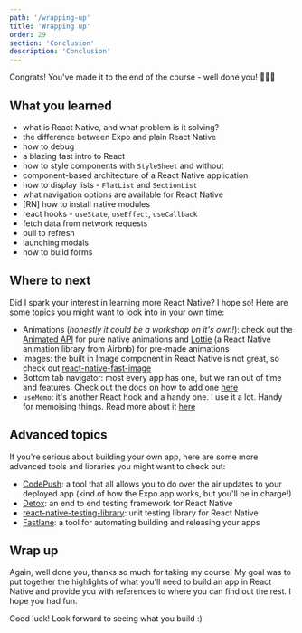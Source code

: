 ```yaml
---
path: '/wrapping-up'
title: 'Wrapping up'
order: 29
section: 'Conclusion'
description: 'Conclusion'
---
```


Congrats! You've made it to the end of the course - well done you! 👏👏👏

## What you learned

- what is React Native, and what problem is it solving?
- the difference between Expo and plain React Native
- how to debug
- a blazing fast intro to React
- how to style components with `StyleSheet` and without
- component-based architecture of a React Native application
- how to display lists - `FlatList` and `SectionList`
- what navigation options are available for React Native
- [RN] how to install native modules
- react hooks - `useState`, `useEffect`, `useCallback`
- fetch data from network requests
- pull to refresh
- launching modals
- how to build forms

## Where to next

Did I spark your interest in learning more React Native? I hope so! Here are some topics you might want to look into in your own time:

- Animations (_honestly it could be a workshop on it's own!_): check out the [Animated API](https://reactnative.dev/docs/animations) for pure native animations and [Lottie](https://github.com/react-native-community/lottie-react-native) (a React Native animation library from Airbnb) for pre-made animations
- Images: the built in Image component in React Native is not great, so check out [react-native-fast-image](https://github.com/DylanVann/react-native-fast-image)
- Bottom tab navigator: most every app has one, but we ran out of time and features. Check out the docs on how to add one [here](https://reactnavigation.org/docs/bottom-tab-navigator/)
- `useMemo`: it's another React hook and a handy one. I use it a lot. Handy for memoising things. Read more about it [here](https://reactjs.org/docs/hooks-reference.html#usememo)

## Advanced topics

If you're serious about building your own app, here are some more advanced tools and libraries you might want to check out:

- [CodePush](https://github.com/microsoft/code-push): a tool that all allows you to do over the air updates to your deployed app (kind of how the Expo app works, but you'll be in charge!)
- [Detox](https://github.com/wix/Detox): an end to end testing framework for React Native
- [react-native-testing-library](https://github.com/callstack/react-native-testing-library): unit testing library for React Native
- [Fastlane](https://github.com/fastlane/fastlane): a tool for automating building and releasing your apps

## Wrap up

Again, well done you, thanks so much for taking my course! My goal was to put together the highlights of what you'll need to build an app in React Native and provide you with references to where you can find out the rest. I hope you had fun.

Good luck! Look forward to seeing what you build :)
